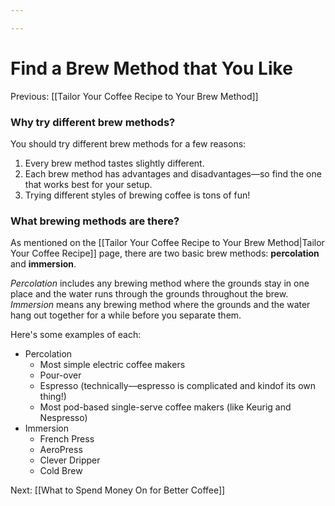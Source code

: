 ```yaml
---

---
```


# Find a Brew Method that You Like

Previous: [[Tailor Your Coffee Recipe to Your Brew Method]]

### **Why try different brew methods?**

You should try different brew methods for a few reasons:

1.  Every brew method tastes slightly different.
2.  Each brew method has advantages and disadvantages—so find the one
    that works best for your setup.
3.  Trying different styles of brewing coffee is tons of fun!

### **What brewing methods are there?**

As mentioned on the [[Tailor Your Coffee Recipe to Your Brew Method|Tailor Your Coffee Recipe]]
page, there are two basic brew methods: **percolation** and
**immersion**.

*Percolation* includes any brewing method where the grounds stay in one
place and the water runs through the grounds throughout the brew.
*Immersion* means any brewing method where the grounds and the water
hang out together for a while before you separate them.

Here's some examples of each:

-   Percolation
    -   Most simple electric coffee makers
    -   Pour-over
    -   Espresso (technically—espresso is complicated and kindof its own
        thing!)
    -   Most pod-based single-serve coffee makers (like Keurig and
        Nespresso)
-   Immersion
    -   French Press
    -   AeroPress
    -   Clever Dripper
    -   Cold Brew

Next: [[What to Spend Money On for Better Coffee]]
